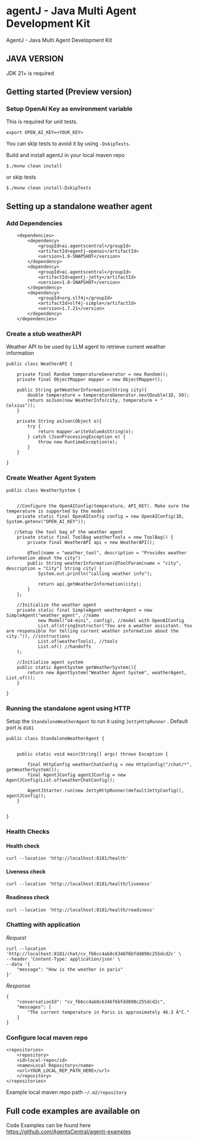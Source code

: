 # agentJ - Java Multi Agent Development Kit


AgentJ - Java Multi Agent Development Kit

## JAVA VERSION 
JDK 21+ is required

## Getting started (Preview version)

### Setup OpenAI Key as environment variable
This is required for unit tests. 

`export OPEN_AI_KEY=<YOUR_KEY>`

You can skip tests to avoid it by using `-DskipTests`.

Build and install agentJ in your local maven repo

`$./mvnw clean install`

or skip tests

`$./mvnw clean install-DskipTests`


## Setting up a standalone weather agent

### Add Dependencies

```
    <dependencies>
        <dependency>
            <groupId>ai.agentscentral</groupId>
            <artifactId>agentj-openai</artifactId>
            <version>1.0-SNAPSHOT</version>
        </dependency>
        <dependency>
            <groupId>ai.agentscentral</groupId>
            <artifactId>agentj-jetty</artifactId>
            <version>1.0-SNAPSHOT</version>
        </dependency>
        <dependency>
            <groupId>org.slf4j</groupId>
            <artifactId>slf4j-simple</artifactId>
            <version>1.7.21</version>
        </dependency>        
    </dependencies>
```




### Create a stub weatherAPI
Weather API to be used by LLM agent to retrieve current weather information
```
public class WeatherAPI {

    private final Random temperatureGenerator = new Random();
    private final ObjectMapper mapper = new ObjectMapper();

    public String getWeatherInformation(String city){
        double temperature = temperatureGenerator.nextDouble(1D, 50);
        return asJson(new WeatherInfo(city, temperature + " Celsius"));
    }

    private String asJson(Object o){
        try {
            return mapper.writeValueAsString(o);
        } catch (JsonProcessingException e) {
            throw new RuntimeException(e);
        }
    }

}
```
### Create Weather Agent System

```
public class WeatherSystem {


    //Configure the OpenAIConfig(temperature, API_KEY). Make sure the temperature is supported by the model 
    private static final OpenAIConfig config = new OpenAIConfig(1D, System.getenv("OPEN_AI_KEY"));

   //Setup the tool bag of the weather agent
    private static final ToolBag weatherTools = new ToolBag() {
        private final WeatherAPI api = new WeatherAPI();

        @Tool(name = "weather_tool", description = "Provides weather information about the city")
        public String weatherInformation(@ToolParam(name = "city", description = "City") String city) {
            System.out.println("calling weather info");

            return api.getWeatherInformation(city);
        }
    };

    //Initialize the weather agent
    private static final SimpleAgent weatherAgent = new SimpleAgent("weather_agent", //name 
            new Model("o4-mini", config), //model with OpenAIConfig
            List.of(stringInstructor("You are a weather assistant. You are responsible for telling current weather information about the city.")), //instructions
            List.of(weatherTools), //tools
            List.of() //handoffs
    );

    //Initialize agent system
    public static AgentSystem getWeatherSystem(){
        return new AgentSystem("Weather Agent System", weatherAgent, List.of());
    }

}

```
### Running the standalone agent using HTTP

Setup the `StandaloneWeatherAgent` to run it using `JettyHttpRunner` . Default port is `8181`

```
public class StandaloneWeatherAgent {


    public static void main(String[] args) throws Exception {

        final HttpConfig weatherChatConfig = new HttpConfig("/chat/*", getWeatherSystem());
        final AgentJConfig agentJConfig = new AgentJConfig(List.of(weatherChatConfig));

        AgentJStarter.run(new JettyHttpRunner(defaultJettyConfig(), agentJConfig));
    }


}

```

### Health Checks

#### Health check

`curl --location 'http://localhost:8181/health'`

#### Liveness check

`curl --location 'http://localhost:8181/health/liveness'`

#### Readiness check

`curl --location 'http://localhost:8181/health/readiness'`

### Chatting with application

*Request*

```
curl --location 'http://localhost:8181/chat/cv_f66cc4ab8c6346f6bfdd898c255dcd2c' \
--header 'Content-Type: application/json' \
--data '{
    "message": "How is the weather in paris"
}'
```

*Response*

```
{
    "conversationId": "cv_f66cc4ab8c6346f6bfdd898c255dcd2c",
    "messages": [
        "The current temperature in Paris is approximately 46.3 Â°C."
    ]
}
```



### Configure local maven repo


```
<repositories>
    <repository>
    <id>local-repo</id>
    <name>Local Repository</name>
    <url>YOUR_LOCAL_REP_PATH_HERE</url> 
    </repository>
</repositories>
```

Example local maven repo path  `~/.m2/repository`


## Full code examples are available on

Code Examples can be found here
https://github.com/AgentsCentral/agentj-examples



